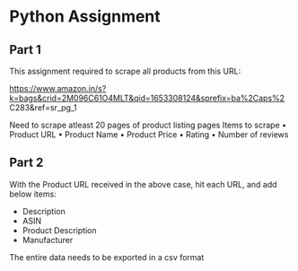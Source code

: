 # Python Assignment
## Part 1
This assignment required to scrape all products from this URL: 

https://www.amazon.in/s?k=bags&crid=2M096C61O4MLT&qid=1653308124&sprefix=ba%2Caps%2
C283&ref=sr_pg_1

Need to scrape atleast 20 pages of product listing pages
Items to scrape
• Product URL
• Product Name
• Product Price
• Rating
• Number of reviews


## Part 2
With the Product URL received in the above case, hit each URL, and add below items:
- Description
- ASIN
- Product Description
- Manufacturer

The entire data needs to be exported in a csv format

